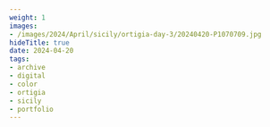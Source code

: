 ```yaml
---
weight: 1
images:
- /images/2024/April/sicily/ortigia-day-3/20240420-P1070709.jpg
hideTitle: true
date: 2024-04-20
tags:
- archive
- digital
- color
- ortigia
- sicily
- portfolio
---
```



